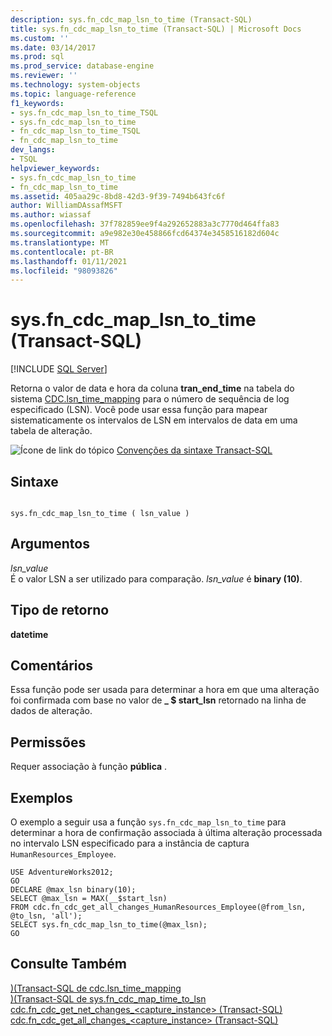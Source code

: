 ```yaml
---
description: sys.fn_cdc_map_lsn_to_time (Transact-SQL)
title: sys.fn_cdc_map_lsn_to_time (Transact-SQL) | Microsoft Docs
ms.custom: ''
ms.date: 03/14/2017
ms.prod: sql
ms.prod_service: database-engine
ms.reviewer: ''
ms.technology: system-objects
ms.topic: language-reference
f1_keywords:
- sys.fn_cdc_map_lsn_to_time_TSQL
- sys.fn_cdc_map_lsn_to_time
- fn_cdc_map_lsn_to_time_TSQL
- fn_cdc_map_lsn_to_time
dev_langs:
- TSQL
helpviewer_keywords:
- sys.fn_cdc_map_lsn_to_time
- fn_cdc_map_lsn_to_time
ms.assetid: 405aa29c-8bd8-42d3-9f39-7494b643fc6f
author: WilliamDAssafMSFT
ms.author: wiassaf
ms.openlocfilehash: 37f782859ee9f4a292652883a3c7770d464ffa83
ms.sourcegitcommit: a9e982e30e458866fcd64374e3458516182d604c
ms.translationtype: MT
ms.contentlocale: pt-BR
ms.lasthandoff: 01/11/2021
ms.locfileid: "98093826"
---
```

# <a name="sysfn_cdc_map_lsn_to_time-transact-sql"></a>sys.fn_cdc_map_lsn_to_time (Transact-SQL)
[!INCLUDE [SQL Server](../../includes/applies-to-version/sqlserver.md)]

  Retorna o valor de data e hora da coluna **tran_end_time** na tabela do sistema [CDC.lsn_time_mapping](../../relational-databases/system-tables/cdc-lsn-time-mapping-transact-sql.md) para o número de sequência de log especificado (LSN). Você pode usar essa função para mapear sistematicamente os intervalos de LSN em intervalos de data em uma tabela de alteração.  
  
 ![Ícone de link do tópico](../../database-engine/configure-windows/media/topic-link.gif "Ícone de link do tópico") [Convenções da sintaxe Transact-SQL](../../t-sql/language-elements/transact-sql-syntax-conventions-transact-sql.md)  
  
## <a name="syntax"></a>Sintaxe  
  
```  
  
sys.fn_cdc_map_lsn_to_time ( lsn_value )  
```  
  
## <a name="arguments"></a>Argumentos  
 *lsn_value*  
 É o valor LSN a ser utilizado para comparação. *lsn_value* é **binary (10)**.  
  
## <a name="return-type"></a>Tipo de retorno  
 **datetime**  
  
## <a name="remarks"></a>Comentários  
 Essa função pode ser usada para determinar a hora em que uma alteração foi confirmada com base no valor de **_ $ start_lsn** retornado na linha de dados de alteração.  
  
## <a name="permissions"></a>Permissões  
 Requer associação à função **pública** .  
  
## <a name="examples"></a>Exemplos  
 O exemplo a seguir usa a função `sys.fn_cdc_map_lsn_to_time` para determinar a hora de confirmação associada à última alteração processada no intervalo LSN especificado para a instância de captura `HumanResources_Employee`.  
  
```  
USE AdventureWorks2012;  
GO  
DECLARE @max_lsn binary(10);  
SELECT @max_lsn = MAX(__$start_lsn)  
FROM cdc.fn_cdc_get_all_changes_HumanResources_Employee(@from_lsn, @to_lsn, 'all');  
SELECT sys.fn_cdc_map_lsn_to_time(@max_lsn);  
GO   
```  
  
## <a name="see-also"></a>Consulte Também  
 [&#41;&#40;Transact-SQL de cdc.lsn_time_mapping ](../../relational-databases/system-tables/cdc-lsn-time-mapping-transact-sql.md)   
 [&#41;&#40;Transact-SQL de sys.fn_cdc_map_time_to_lsn ](../../relational-databases/system-functions/sys-fn-cdc-map-time-to-lsn-transact-sql.md)   
 [cdc.fn_cdc_get_net_changes_&#60;capture_instance&#62; &#40;Transact-SQL&#41;](../../relational-databases/system-functions/cdc-fn-cdc-get-net-changes-capture-instance-transact-sql.md)   
 [cdc.fn_cdc_get_all_changes_&#60;capture_instance&#62;  &#40;Transact-SQL&#41;](../../relational-databases/system-functions/cdc-fn-cdc-get-all-changes-capture-instance-transact-sql.md)  
  
  
